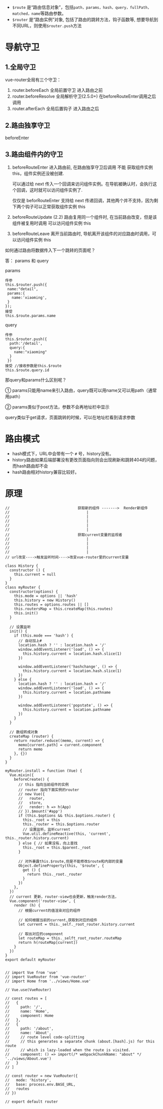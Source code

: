 - `$route` 是“路由信息对象”，包括`path，params，hash，query，fullPath，matched，name`等路由参数。
- `$router` 是“路由实例”对象, 包括了路由的跳转方法，钩子函数等, 想要导航到不同URL，则使用`$router.push`方法



# 导航守卫

## 1.全局守卫
vue-router全局有三个守卫：
1. router.beforeEach 全局前置守卫 进入路由之前
2. router.beforeResolve 全局解析守卫(2.5.0+) 在beforeRouteEnter调用之后调用
3. router.afterEach 全局后置钩子 进入路由之后

## 2.路由独享守卫
beforeEnter

## 3.路由组件内的守卫
1. beforeRouteEnter 进入路由前, 在路由独享守卫后调用 不能 获取组件实例 this，组件实例还没被创建.

   可以通过给 next 传入一个回调来访问组件实例。在导航被确认时，会执行这个回调，这时就可以访问组件实例了.

   仅仅是 beforRouteEnter 支持给 next 传递回调，其他两个并不支持，因为剩下两个钩子可以正常获取组件实例 this

2. beforeRouteUpdate (2.2) 路由复用同一个组件时, 在当前路由改变，但是该组件被复用时调用 可以访问组件实例 this

3. beforeRouteLeave 离开当前路由时, 导航离开该组件的对应路由时调用，可以访问组件实例 this



如何通过路由将数据传入下一个跳转的页面呢？

答： params 和 query

params

```
传参
this.$router.push({
 name:"detail",
 params:{
   name:'xiaoming',
 }
});
接受
this.$route.params.name
```

query

```
传参
this.$router.push({
  path:'/detail',
  query:{
    name:"xiaoming"
  }
 })
接受 //接收参数是this.$route
this.$route.query.id  
```

那query和params什么区别呢？

① params只能用name来引入路由，query既可以用name又可以用path（通常用path）

② params类似于post方法，参数不会再地址栏中显示

query类似于get请求，页面跳转的时候，可以在地址栏看到请求参数





# 路由模式

- hash模式下，URL中会带有一个 `#` 号，history没有。
- history路由如果后端部署没有更改页面指向则会出现刷新和跳转404的问题，而hash路由却不会
- hash路由相对history兼容比较好。




# 原理

```
//                               获取新的组件 ------->  Render新组件
//                                   |
//                                   |
//                                   |
//                                   |
//                                   |
//                               获取current变量的监视者
//                                   |
//                                   |
//                                   |
//                                   |
// url改变---->触发监听时间---->改变vue-router里的current变量

class History {
  constructor () {
    this.current = null
  }
}
class myRouter {
  constructor(options) {
    this.mode = options || 'hash'
    this.history = new History()
    this.routes = options.routes || []
    this.routersMap = this.createMap(this.routes)
    this.init()
  }

  // 设置监听
  init() {
    if (this.mode === 'hash') {
      // 自动加上#
      location.hash ? '' : location.hash = '/'
      window.addEventListener('load', () => {
        this.history.current = location.hash.slice(1)
      })

      window.addEventListener('hashchange', () => {
        this.history.current = location.hash.slice(1)
      })
    } else {
      location.hash ? '' : location.hash = '/'
      window.addEventListener('load', () => {
        this.history.current = location.pathname
      })

      window.addEventListener('popstate', () => {
        this.history.current = location.pathname
      })
    }
  }

  // 数组转成对象
  createMap (router) {
    return router.reduce((memo, current) => {
      memo[current.path] = current.component
      return memo
    }, {})
  }
}

myRouter.install = function (Vue) {
  Vue.mixin({
    beforeCreate() {
      // this 指向当前组件的实例
      // router 指向下面实例的router
      // new Vue({
      //   router,
      //   store,
      //   render: h => h(App)
      // }).$mount('#app')
      if (this.$options && this.$options.router) {
        this._root = this
        this._router = this.$options.router
        // 设置监听，监听current
        Vue.util.defineReactive(this, 'current', this._router.history.current)
      } else { // 如果没有，向上查找
        this._root = this.$parent._root
      }

      // 对外暴露this.$route,但是不能修改$route和内部的变量
      Object.defineProperty(this, '$route', {
        get () {
          return this._root._router
        }
      })
    },
  })
  // current 更新，router-view也会更新，触发render方法，
  Vue.component('router-view', {
    render (h) {
      // 根据current的值渲染对应的组件

      // 如何根据当前的current,获取到对应的组件
      let current = this._self._root_router.history.current

      // 取出对应的component
      let routeMap = this._selft_root_router.routeMap
      return h(routeMap[current])
    }
  })
}
export default myRouter


// import Vue from 'vue'
// import VueRouter from 'vue-router'
// import Home from '../views/Home.vue'

// Vue.use(VueRouter)

// const routes = [
//   {
//     path: '/',
//     name: 'Home',
//     component: Home
//   },
//   {
//     path: '/about',
//     name: 'About',
//     // route level code-splitting
//     // this generates a separate chunk (about.[hash].js) for this route
//     // which is lazy-loaded when the route is visited.
//     component: () => import(/* webpackChunkName: "about" */ '../views/About.vue')
//   }
// ]

// const router = new VueRouter({
//   mode: 'history',
//   base: process.env.BASE_URL,
//   routes
// })

// export default router
```